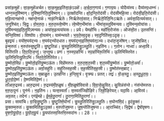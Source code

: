 

  
प्रसा॑क॒मुक्षे॑। सा॒क॒मुक्षे॑अर्चत। सा॒क॒मुक्ष॒इति॑सा॒कं॒ऽउक्षे॑। अ॒र्च॒ता॒ग॒णाय॑। ग॒णाय॒यः। योदैव्य॑स्य। दैव्य॑स्य॒धाम्नः॑। धाम्न॒स्तुवि॑ष्मान्। तुवि॑ष्मा॒निति॒तुवि॑ष्मान्।। उ॒तक्षो॑दन्ति। क्षो॒द॒न्ति॒रोद॑सी। रोद॑सीमहि॒त्वा। रोद॑सी॒इति॒रोद॑सी। म॒हि॒त्वानक्ष॑न्ते। नक्ष॑न्ते॒नाकं॑। नाकं॒निर्ऋ॑तेः। निर्ऋ॑तेरवं॒सात्। निर्ऋ॑ते॒रिति॒निःऽऋ॑तेः। अवं॑सा॒दित्यवं॑सात्।।  
ज॒नूश्चि॑त्। चि॒द्वः॒। वो॒म॒रु॒तः॒। म॒रु॒त॒स्त्वे॒ष्ये॑ण। त्वे॒ष्ये॑ण॒भीमा॑सः। भीमा॑स॒स्तुवि॑मन्यवः। तुवि॑मन्य॒वोया॑सः। तुवि॑मन्यव॒इति॒तुवि॑ऽमन्यवः। अया॑स॒इत्यया॑यसः।। प्रये। येमहो॑भिः। महो॑भि॒रोज॑सः। ओज॑सॊ॒त। उ॒तसन्ति॑। सन्ति॒विश्वः॑। विश्वो॑वः। वो॒याम॑न्। याम॑न्भयते। भ॒य॒ते॒स्व॒दृक्। स्व॒दृगिति॑स्वः॒ऽदृक्।।  
बृ॒हद्वयः॑। वयो॑म॒घव॑द्भ्यः। म॒घव॑द्भ्योदधात। म॒घव॑द्भ्य॒इति॑म॒घव॑त्ऽभ्यः। दधा॑त॒जुजो॑षन्। जुजो॑ष॒न्नित्। इन्म॒रुतः॑। म॒रुत॑स्सुष्टु॒तिं। सु॒ष्टु॒तिन्नः॑। सु॒स्तु॒तिमिति॑सु॒ऽस्तु॒तिं। न॒इति॑नः।। ग॒तोन। नाध्वा॑। अध्वा॒वि। विति॑राति। ति॒रा॒ति॒ज॒न्तुं। ज॒न्तुम्प्र। प्रणः॑। न॒स्स्पा॒र्हाभिः॑। स्पा॒र्हाभि॑रू॒तिभिः॑। ऊ॒तिभि॑स्तिरेत। ऊ॒तिभि॒रित्यू॒तिऽभिः॑। स्ति॒रे॒ते॒ति॑तिरेत।।  
यु॒ष्मोतो॒विप्रः॑। यु॒ष्मोतो॒इति॑यु॒ष्मऽऊ॑तः। विप्रो॑मरुतः। म॒रु॒त॒श॒त॒स्वी। श॒त॒स्वीयु॒ष्मोतः॑। यु॒ष्मोतो॒अर्वा॑। यु॒ष्मोत॒इति॑यु॒ष्मऽऊ॑तः। अर्वा॒सहु॑रिः। सहु॑रिस्सह॒स्री। स॒ह॒स्रीति॑स॒ह॒स्री।। यु॒ष्मोत॑स्स॒म्राट्। यु॒ष्मोत॒इति॑यु॒ष्मऽऊ॑तः। स॒म्राळु॒त। उ॒तह॑न्ति। ह॒न्ति॒वृ॒त्रं। वृ॒त्रम्प्र। प्रतत्। तद्वः॑। वो॒अ॒स्तु॒। अ॒स्तु॒धू॒त॒यः॒। धू॒त॒यो॒दे॒ष्णं। दे॒ष्णमिति॑दे॒ष्णं।।  
ताँआरु॒द्रस्य॑। आरु॒द्रस्य॑। रु॒द्रस्य॑मी॒ह्ळुषः॑। मी॒ह्ळुषो॑विवासे। वि॒वा॒से॒कु॒वित्। कु॒विन्नंस॑न्ते। नंस॑न्तेमरुतः। म॒रु॒तः॒पुनः॑। पुन॑र्नः। न॒इति॑नः।। यत्स॒स्वर्ता॑। स॒स्वर्ता॑जिहीळि॒रे। जि॒ही॒ळि॒रेयत्। यदा॒विः। आ॒विरव॑। अव॒तत्। तदेनः॑। एन॑ईमहे। ई॒म॒हे॒तु॒राणां॑। तु॒राणा॒मिति॑तु॒राणां॑।।  
प्रसा। सावा॑चि। वा॒चि॒सु॒ष्टु॒तिः। सु॒ष्टु॒तिर्म॒घोनां॑। सु॒स्तु॒तिरिति॑सु॒ऽस्तु॒तिः। म॒घोना॑मि॒दं। इ॒दंसू॒क्तं। सू॒क्तम्म॒रुतः॑। सू॒क्तमिति॑सु॒ऽउ॒क्तं। म॒रुतो॑जुषन्त। जु॒ष॒न्तेति॑जुषन्त।। आ॒राच्चि॑त्। चि॒द्वेषः॑। द्वेषो॑वृषणः। वृ॒ष॒णो॒यु॒यो॒त॒। यु॒यो॒त॒यू॒यं। यू॒यपा॑तस्व॒स्तिभि॒स्सदा॑नः।। 28 ।।  
